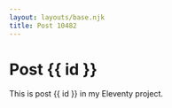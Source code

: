```yaml
---
layout: layouts/base.njk
title: Post 10482
---
```


# Post {{ id }}

This is post {{ id }} in my Eleventy project.
